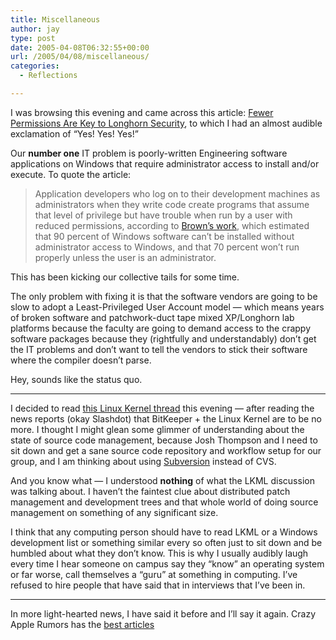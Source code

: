 ```yaml
---
title: Miscellaneous
author: jay
type: post
date: 2005-04-08T06:32:55+00:00
url: /2005/04/08/miscellaneous/
categories:
  - Reflections

---
```

I was browsing this evening and came across this article: [Fewer Permissions Are Key to Longhorn Security][1], to which I had an almost audible exclamation of “Yes! Yes! Yes!”

Our **number one** IT problem is poorly-written Engineering software applications on Windows that require administrator access to install and/or execute. To quote the article:

> Application developers who log on to their development machines as administrators when they write code create programs that assume that level of privilege but have trouble when run by a user with reduced permissions, according to [Brown’s work][2], which estimated that 90 percent of Windows software can’t be installed without administrator access to Windows, and that 70 percent won’t run properly unless the user is an administrator.

This has been kicking our collective tails for some time.

The only problem with fixing it is that the software vendors are going to be slow to adopt a Least-Privileged User Account model — which means years of broken software and patchwork-duct tape mixed XP/Longhorn lab platforms because the faculty are going to demand access to the crappy software packages because they (rightfully and understandably) don’t get the IT problems and don’t want to tell the vendors to stick their software where the compiler doesn’t parse.

Hey, sounds like the status quo.

* * *

I decided to read [this Linux Kernel thread][3] this evening — after reading the news reports (okay Slashdot) that BitKeeper + the Linux Kernel are to be no more. I thought I might glean some glimmer of understanding about the state of source code management, because Josh Thompson and I need to sit down and get a sane source code repository and workflow setup for our group, and I am thinking about using [Subversion][4] instead of CVS.

And you know what — I understood **nothing** of what the LKML discussion was talking about. I haven’t the faintest clue about distributed patch management and development trees and that whole world of doing source management on something of any significant size.

I think that any computing person should have to read LKML or a Windows development list or something similar every so often just to sit down and be humbled about what they don’t know. This is why I usually audibly laugh every time I hear someone on campus say they “know” an operating system or far worse, call themselves a “guru” at something in computing. I’ve refused to hire people that have said that in interviews that I’ve been in.

* * *

In more light-hearted news, I have said it before and I’ll say it again. Crazy Apple Rumors has the [best articles][5]

 [1]: //www.pcworld.com/news/article/0,aid,120314,00.asp"
 [2]: //msdn.microsoft.com/library/default.asp?url=/library/en-us/dnlong/html/leastprivlh.asp"
 [3]: //thread.gmane.org/gmane.linux.kernel/293914"
 [4]: //subversion.tigris.org/"
 [5]: //www.crazyapplerumors.com/archives/000438.html"